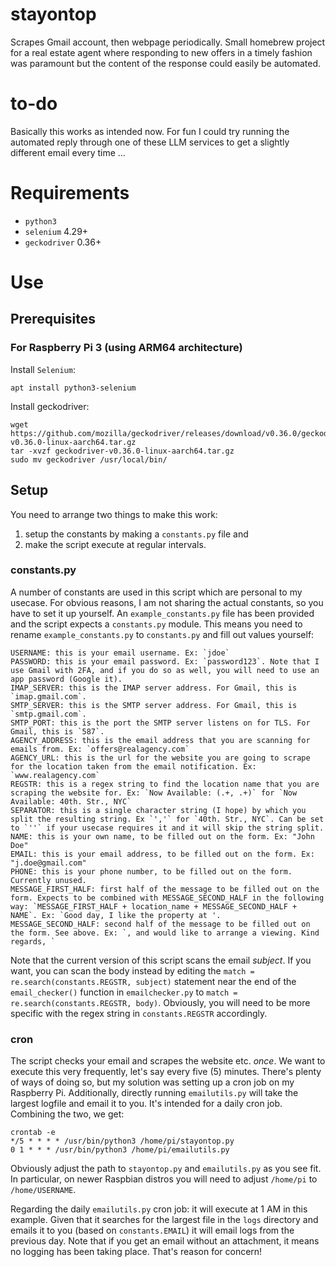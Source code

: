 # stayontop
Scrapes Gmail account, then webpage periodically. Small homebrew project for a real estate agent where responding to new offers in a timely fashion was paramount but the content of the response could easily be automated.

# to-do
Basically this works as intended now. For fun I could try running the automated reply through one of these LLM services to get a slightly different email every time ...

# Requirements
- `python3`
- `selenium` 4.29+
- `geckodriver` 0.36+


# Use
## Prerequisites
### For Raspberry Pi 3 (using ARM64 architecture)
Install `Selenium`:

    apt install python3-selenium

Install geckodriver:

    wget https://github.com/mozilla/geckodriver/releases/download/v0.36.0/geckodriver-v0.36.0-linux-aarch64.tar.gz
    tar -xvzf geckodriver-v0.36.0-linux-aarch64.tar.gz
    sudo mv geckodriver /usr/local/bin/

## Setup
You need to arrange two things to make this work: 
1. setup the constants by making a `constants.py` file and 
2. make the script execute at regular intervals.
### constants.py
A number of constants are used in this script which are personal to my usecase. For obvious reasons, I am not sharing the actual constants, so you have to set it up yourself. An `example_constants.py` file has been provided and the script expects a `constants.py` module. This means you need to rename `example_constants.py` to `constants.py` and fill out values yourself:

    USERNAME: this is your email username. Ex: `jdoe`
    PASSWORD: this is your email password. Ex: `password123`. Note that I use Gmail with 2FA, and if you do so as well, you will need to use an app password (Google it).
    IMAP_SERVER: this is the IMAP server address. For Gmail, this is `imap.gmail.com`. 
    SMTP_SERVER: this is the SMTP server address. For Gmail, this is `smtp.gmail.com`.
    SMTP_PORT: this is the port the SMTP server listens on for TLS. For Gmail, this is `587`.
    AGENCY_ADDRESS: this is the email address that you are scanning for emails from. Ex: `offers@realagency.com`
    AGENCY_URL: this is the url for the website you are going to scrape for the location taken from the email notification. Ex: `www.realagency.com`
    REGSTR: this is a regex string to find the location name that you are scraping the website for. Ex: `Now Available: (.+, .+)` for `Now Available: 40th. Str., NYC`
    SEPARATOR: this is a single character string (I hope) by which you split the resulting string. Ex `','` for `40th. Str., NYC`. Can be set to `''` if your usecase requires it and it will skip the string split.
    NAME: this is your own name, to be filled out on the form. Ex: "John Doe"
    EMAIL: this is your email address, to be filled out on the form. Ex: "j.doe@gmail.com"
    PHONE: this is your phone number, to be filled out on the form. Currently unused.
    MESSAGE_FIRST_HALF: first half of the message to be filled out on the form. Expects to be combined with MESSAGE_SECOND_HALF in the following way: `MESSAGE_FIRST_HALF + location_name + MESSAGE_SECOND_HALF + NAME`. Ex: `Good day, I like the property at '.
    MESSAGE_SECOND_HALF: second half of the message to be filled out on the form. See above. Ex: `, and would like to arrange a viewing. Kind regards, `

Note that the current version of this script scans the email *subject*. If you want, you can scan the body instead by editing the `match = re.search(constants.REGSTR, subject)` statement near the end of the `email_checker()` function in `emailchecker.py` to `match = re.search(constants.REGSTR, body)`. Obviously, you will need to be more specific with the regex string in `constants.REGSTR` accordingly.

### cron
The script checks your email and scrapes the website etc. *once*. We want to execute this very frequently, let's say every five (5) minutes. There's plenty of ways of doing so, but my solution was setting up a cron job on my Raspberry Pi. Additionally, directly running `emailutils.py` will take the largest logfile and email it to you. It's intended for a daily cron job. Combining the two, we get:

    crontab -e
    */5 * * * * /usr/bin/python3 /home/pi/stayontop.py
    0 1 * * * /usr/bin/python3 /home/pi/emailutils.py

Obviously adjust the path to `stayontop.py` and `emailutils.py` as you see fit. In particular, on newer Raspbian distros you will need to adjust `/home/pi` to `/home/USERNAME`.

Regarding the daily `emailutils.py` cron job: it will execute at 1 AM in this example. Given that it searches for the largest file in the `logs` directory and emails it to you (based on `constants.EMAIL`) it will email logs from the previous day. Note that if you get an email without an attachment, it means no logging has been taking place. That's reason for concern!

